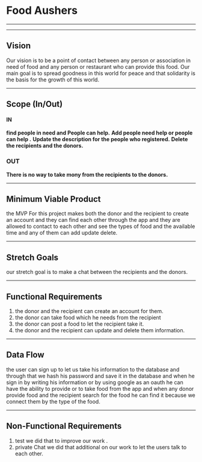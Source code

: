 # Food Aushers
-----------------------------
----------------------------
## Vision 
Our vision is to be a point of contact between any person or association in need of food and any person or restaurant who can provide this food. Our main goal is to spread goodness in this world for peace and that solidarity is the basis for the growth of this world.
_________________________________________________________________________________________________
## Scope (In/Out)
 #### IN
   **find people in need and People can help.**
   **Add  people need help or  people can help .**
   **Update the description for the people who registered.** 
   **Delete the recipients and the donors.**
 
 ### OUT
  **There is no way to take mony from the recipients to the donors.**
_________________________________________________________________________________________________
## Minimum Viable Product
the MVP For this project makes both the donor and the recipient to create an account and they can find  each other through the app and they are allowed to contact to each other and see the types of food and the available time and any of them can add update delete.
_________________________________________________________________________________________________

## Stretch Goals 
our stretch goal is to make a chat between the recipients and the donors.
_________________________________________________________________________________________________

## Functional Requirements
 1. the donor and the recipient can create an account for them.
 2. the donor can take food which he needs from the recipient
 3. the donor can post a food to let the recipient take it.
 4. the donor and the recipient can update and delete them information. 
_________________________________________________________________________________________________

## Data Flow
 the user can sign up to let us take his information to the database and through that we hash his password and save it in the database   and when he sign in by writing his information or by using google as an oauth he can have the ability to provide or to take food from the app and when any donor provide food and the recipient search for the food he can find it because we connect them by the type of the food.
 ________________________________________________________________________________________________

 ## Non-Functional Requirements
  1. test 
  we did that to improve our work .
  2. private Chat 
   we did that additional on our work to let the users talk to each other.